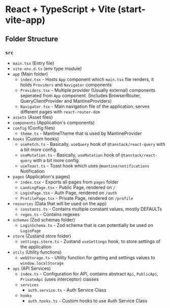 # React + TypeScript + Vite (start-vite-app)

## Folder Structure
### `src`

- `main.tsx` (Entry file)
- `vite-env.d.ts` (env type module)
- `app` (Main folder)
  - `index.tsx` - Hosts `App` component which `main.tsx` file renders, it holds `Providers` and `Navigator` components
  - `Providers.tsx` - Multiple provider (Usually external) components seperated from `App` component. (Includes BrowserRouter, QueryClientProvider and MantineProviders)
  - `Navigator.tsx` - Main navigation file of the application, serves different pages with `react-router-dom`
- `assets` (Asset files)
- `components` (Application's components)
- `config` (Config files)
  - `theme.ts` - MantineTheme that is used by MantineProvider
- `hooks` (Custom hooks)
  - `useFetch.ts` - Basically, `useQuery` hook of `@tanstack/react-query` with a bit more config.
  - `useMutation.ts` - Basically, `useMutation` hook of `@tanstack/react-query` with a bit more config.
  - `useToast.ts` - Toast hook which uses `@mantine/notifications` Notification
- `pages` (Application's pages)
  - `index.tsx` - Exports all pages from `pages` folder
  - `LandingPage.tsx` - Public Page, rendered on `/`
  - `LoginPage.tsx` - Auth Page, rendered on `/auth`
  - `ProfilePage.tsx` - Private Page, rendered on `/profile`
- `resources` (Data that will be used on the app)
  - `constants.ts` - Contains multiple constant values, mostly DEFAULTs
  - `regex.ts` - Contains regexes
- `schemas` (Zod schemas folder)
  - `LoginSchema.ts` - Zod schema that is can potentially be used on `LoginPage`
- `store` (Zustand store folder)
  - `settings.store.ts` - Zustand `useSettings` hook, to store settings of the application
- `utils` (Utility functions)
  - `webStorage.ts` - Utility function for getting and settings values to `window.localStorage`
- `api` (API Services)
  - `index.ts` - Configuration for API, contains abstract `Api`, `PublicApi`, `PrivateApi` (uses interceptor) classes
  - `services`
    - `auth.service.ts` - Auth Service Class
  - `hooks`
    - `auth.hooks.ts` - Custom hooks to use Auth Service Class